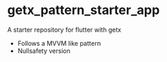 # getx_pattern_starter_app

A starter repository for flutter with getx

- Follows a MVVM like pattern
- Nullsafety version